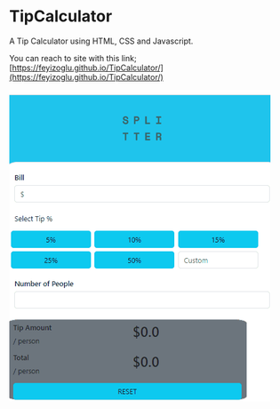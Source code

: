 # TipCalculator
A Tip Calculator using HTML, CSS and Javascript.

You can reach to site with this link;
[https://feyizoglu.github.io/TipCalculator/](https://feyizoglu.github.io/TipCalculator/)

![preview](./tip.gif)
